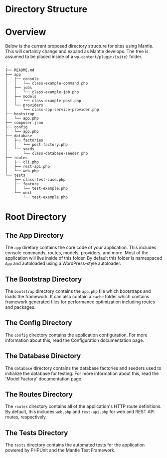 # Directory Structure

# Overview

Below is the current proposed directory structure for sites using Mantle. This
will certainly change and expand as Mantle develops. The tree is assumed to be
placed inside of a `wp-content/plugin/{site}` folder.

```
.
├── README.md
├── app
│   ├── console
│   │   └── class-example-command.php
│   ├── jobs
│   │   └── class-example-job.php
│   ├── models
│   │   └── class-example-post.php
│   └── providers
│       └── class-app-service-provider.php
├── bootstrap
│   └── app.php
├── composer.json
├── config
│   └── app.php
├── database
│   ├── factories
│   │   └── post-factory.php
│   └── seeds
│       └── class-database-seeder.php
├── routes
│   ├── cli.php
│   ├── rest-api.php
│   └── web.php
└── tests
    ├── class-test-case.php
    ├── feature
    │   └── test-example.php
    └── unit
        └── test-example.php
```

# Root Directory
## The App Directory
The `app` diretory contains the core code of your application. This includes
console commands, routes, models, providers, and more. Most of the application
will live inside of this folder. By default this folder is namespaced `App` and
autoloaded using a WordPress-style autoloader.

## The Bootstrap Directory
The `bootstrap` directory contains the `app.php` file which bootstraps and loads the
framework. It can also contain a `cache` folder which contains framework
generated files for performance optimization including routes and packages.

## The Config Directory
The `config` directory contains the application configuration. For more
information about this, read the Configuration documentation page.

## The Database Directory
The `database` directory contains the database factories and seeders used to
initialize the database for testing. For more information about this, read the
'Model Factory' documentation page.

## The Routes Directory
The `routes` directory contains all of the application's HTTP route definitions.
By default, this includes `web.php` and `rest-api.php` for web and REST API
routes, respectively.

## The Tests Directory
The `tests` directory contains the automated tests for the application powered
by PHPUnit and the Mantle Test Framework.
